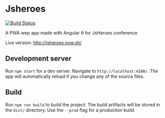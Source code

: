 # Jsheroes

[![Build Status](https://travis-ci.org/Utwo/jsheroes-conf.svg?branch=master)](https://travis-ci.org/Utwo/jsheroes-conf)

A PWA wep app made with Angular 6 for JsHeroes conference 

Live version: http://jsheroes.now.sh/

## Development server

Run `npm start` for a dev server. Navigate to `http://localhost:4200/`. The app will automatically reload if you change any of the source files.

## Build

Run `npm run build` to build the project. The build artifacts will be stored in the `dist/` directory. Use the `--prod` flag for a production build.
